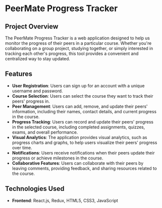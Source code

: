 # PeerMate Progress Tracker

## Project Overview

The PeerMate Progress Tracker is a web application designed to help us monitor the progress of their peers in a particular course. Whether you're collaborating on a group project, studying together, or simply interested in tracking each other's progress, this tool provides a convenient and centralized way to stay updated.

## Features

- **User Registration**: Users can sign up for an account with a unique username and password.
- **Course Selection**: Users can select the course they want to track their peers' progress in.
- **Peer Management**: Users can add, remove, and update their peers' information, including their names, contact details, and current progress in the course.
- **Progress Tracking**: Users can record and update their peers' progress in the selected course, including completed assignments, quizzes, exams, and overall performance.
- **Visual Analytics**: The application provides visual analytics, such as progress charts and graphs, to help users visualize their peers' progress over time.
- **Notifications**: Users receive notifications when their peers update their progress or achieve milestones in the course.
- **Collaborative Features**: Users can collaborate with their peers by leaving comments, providing feedback, and sharing resources related to the course.

## Technologies Used

- **Frontend**: React.js, Redux, HTML5, CSS3, JavaScript

